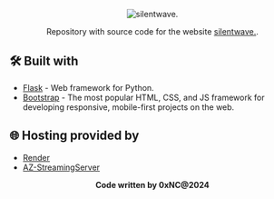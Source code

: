 <p align="center">
  <img src="https://i.imgur.com/JAC7aWI.png" alt="silentwave."> 
</p>

<p align="center">
  Repository with source code for the website <a href="https://silentwave.cc">silentwave.</a>.
</p>

## 🛠️ Built with

- [Flask](https://flask.palletsprojects.com/en/2.0.x/) - Web framework for Python.
- [Bootstrap](https://getbootstrap.com/) - The most popular HTML, CSS, and JS framework for developing responsive, mobile-first projects on the web.

## 🌐 Hosting provided by

- [Render](https://render.com/)
- [AZ-StreamingServer](https://az-streamingserver.com/)

<p align="center">
  <b>Code written by 0xNC@2024</b>
</p>
